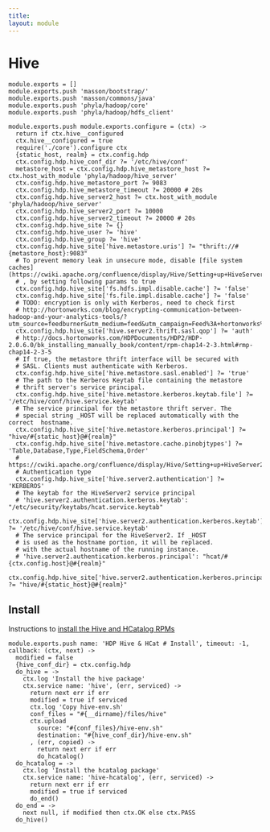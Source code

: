 ```yaml
---
title: 
layout: module
---
```


# Hive

    module.exports = []
    module.exports.push 'masson/bootstrap/'
    module.exports.push 'masson/commons/java'
    module.exports.push 'phyla/hadoop/core'
    module.exports.push 'phyla/hadoop/hdfs_client'

    module.exports.push module.exports.configure = (ctx) ->
      return if ctx.hive__configured
      ctx.hive__configured = true
      require('./core').configure ctx
      {static_host, realm} = ctx.config.hdp
      ctx.config.hdp.hive_conf_dir ?= '/etc/hive/conf'
      metastore_host = ctx.config.hdp.hive_metastore_host ?= ctx.host_with_module 'phyla/hadoop/hive_server'
      ctx.config.hdp.hive_metastore_port ?= 9083
      ctx.config.hdp.hive_metastore_timeout ?= 20000 # 20s
      ctx.config.hdp.hive_server2_host ?= ctx.host_with_module 'phyla/hadoop/hive_server'
      ctx.config.hdp.hive_server2_port ?= 10000
      ctx.config.hdp.hive_server2_timeout ?= 20000 # 20s
      ctx.config.hdp.hive_site ?= {}
      ctx.config.hdp.hive_user ?= 'hive'
      ctx.config.hdp.hive_group ?= 'hive'
      ctx.config.hdp.hive_site['hive.metastore.uris'] ?= "thrift://#{metastore_host}:9083"
      # To prevent memory leak in unsecure mode, disable [file system caches](https://cwiki.apache.org/confluence/display/Hive/Setting+up+HiveServer2)
      # , by setting following params to true
      ctx.config.hdp.hive_site['fs.hdfs.impl.disable.cache'] ?= 'false'
      ctx.config.hdp.hive_site['fs.file.impl.disable.cache'] ?= 'false'
      # TODO: encryption is only with Kerberos, need to check first
      # http://hortonworks.com/blog/encrypting-communication-between-hadoop-and-your-analytics-tools/?utm_source=feedburner&utm_medium=feed&utm_campaign=Feed%3A+hortonworks%2Ffeed+%28Hortonworks+on+Hadoop%29
      ctx.config.hdp.hive_site['hive.server2.thrift.sasl.qop'] ?= 'auth'
      # http://docs.hortonworks.com/HDPDocuments/HDP2/HDP-2.0.6.0/bk_installing_manually_book/content/rpm-chap14-2-3.html#rmp-chap14-2-3-5
      # If true, the metastore thrift interface will be secured with
      # SASL. Clients must authenticate with Kerberos.
      ctx.config.hdp.hive_site['hive.metastore.sasl.enabled'] ?= 'true'
      # The path to the Kerberos Keytab file containing the metastore
      # thrift server's service principal.
      ctx.config.hdp.hive_site['hive.metastore.kerberos.keytab.file'] ?= '/etc/hive/conf/hive.service.keytab'
      # The service principal for the metastore thrift server. The
      # special string _HOST will be replaced automatically with the correct  hostname.
      ctx.config.hdp.hive_site['hive.metastore.kerberos.principal'] ?= "hive/#{static_host}@#{realm}"
      ctx.config.hdp.hive_site['hive.metastore.cache.pinobjtypes'] ?= 'Table,Database,Type,FieldSchema,Order'
      # https://cwiki.apache.org/confluence/display/Hive/Setting+up+HiveServer2
      # Authentication type
      ctx.config.hdp.hive_site['hive.server2.authentication'] ?= 'KERBEROS'
      # The keytab for the HiveServer2 service principal
      # 'hive.server2.authentication.kerberos.keytab': "/etc/security/keytabs/hcat.service.keytab"
      ctx.config.hdp.hive_site['hive.server2.authentication.kerberos.keytab'] ?= '/etc/hive/conf/hive.service.keytab'
      # The service principal for the HiveServer2. If _HOST
      # is used as the hostname portion, it will be replaced.
      # with the actual hostname of the running instance.
      # 'hive.server2.authentication.kerberos.principal': "hcat/#{ctx.config.host}@#{realm}"
      ctx.config.hdp.hive_site['hive.server2.authentication.kerberos.principal'] ?= "hive/#{static_host}@#{realm}"

## Install

Instructions to [install the Hive and HCatalog RPMs](http://docs.hortonworks.com/HDPDocuments/HDP1/HDP-1.2.3/bk_installing_manually_book/content/rpm-chap6-1.html)

    module.exports.push name: 'HDP Hive & HCat # Install', timeout: -1, callback: (ctx, next) ->
      modified = false
      {hive_conf_dir} = ctx.config.hdp
      do_hive = ->
        ctx.log 'Install the hive package'
        ctx.service name: 'hive', (err, serviced) ->
          return next err if err
          modified = true if serviced
          ctx.log 'Copy hive-env.sh'
          conf_files = "#{__dirname}/files/hive"
          ctx.upload
            source: "#{conf_files}/hive-env.sh"
            destination: "#{hive_conf_dir}/hive-env.sh"
          , (err, copied) ->
            return next err if err
            do_hcatalog()
      do_hcatalog = ->
        ctx.log 'Install the hcatalog package'
        ctx.service name: 'hive-hcatalog', (err, serviced) ->
          return next err if err
          modified = true if serviced
          do_end()
      do_end = ->
        next null, if modified then ctx.OK else ctx.PASS
      do_hive()
     
